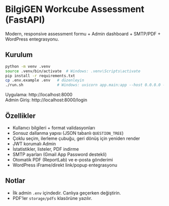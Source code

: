 # BilgiGEN Workcube Assessment (FastAPI)

Modern, responsive assessment formu + Admin dashboard + SMTP/PDF + WordPress entegrasyonu.

## Kurulum

```bash
python -m venv .venv
source .venv/bin/activate  # Windows: .venv\Scripts\activate
pip install -r requirements.txt
cp .env.example .env   # düzenleyin
./run.sh               # Windows: uvicorn app.main:app --host 0.0.0.0 --port 8000 --reload
```

Uygulama: http://localhost:8000  
Admin Giriş: http://localhost:8000/login

## Özellikler

- Kullanıcı bilgileri + format validasyonları
- Sonsuz dallanma yapısı (JSON tabanlı `QUESTION_TREE`)
- Çoklu seçim, ilerleme çubuğu, geri dönüş için yeniden render
- JWT korumalı Admin
- İstatistikler, listeler, PDF indirme
- SMTP ayarları (Gmail App Password destekli)
- Otomatik PDF (ReportLab) ve e-posta gönderimi
- WordPress iFrame/direkt link/popup entegrasyonu

## Notlar

- İlk admin `.env` içindedir. Canlıya geçerken değiştirin.
- PDF’ler `storage/pdfs` klasörüne yazılır.

